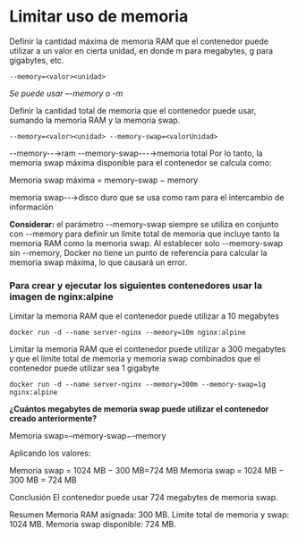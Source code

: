 # Limitar uso de memoria
Definir la cantidad máxima de memoria RAM que el contenedor puede utilizar a un valor en cierta unidad, en donde m para megabytes, g para gigabytes, etc.
```
--memory=<valor><unidad>
```
_Se puede usar –-memory o -m_

Definir la cantidad total de memoria que el contenedor puede usar, sumando la memoria RAM y la memoria swap.
```
--memory=<valor><unidad> --memory-swap=<valorUnidad>
```

--memory--→ram
--memory-swap---→memoria total
Por lo tanto, la memoria swap máxima disponible para el contenedor se calcula como:

Memoria swap máxima = memory-swap − memory

memoria swap--→disco duro que se usa como ram para el intercambio de información


**Considerar:** el parámetro --memory-swap siempre se utiliza en conjunto con --memory para definir un límite total de memoria que incluye tanto la memoria RAM como la memoria swap. Al establecer solo --memory-swap sin --memory, Docker no tiene un punto de referencia para calcular la memoria swap máxima, lo que causará un error.

### Para crear y ejecutar los siguientes contenedores usar la imagen de nginx:alpine

Limitar la memoria RAM que el contenedor puede utilizar a 10 megabytes
```
docker run -d --name server-nginx --memory=10m nginx:alpine
```

Limitar la memoria RAM que el contenedor puede utilizar a 300 megabytes y que el límite total de memoria y memoria swap combinados que el contenedor puede utilizar sea 1 gigabyte
```
docker run -d --name server-nginx --memory=300m --memory-swap=1g nginx:alpine
```
**¿Cuántos megabytes de memoria swap puede utilizar el contenedor creado anteriormente?**

Memoria swap=–memory-swap−–memory

Aplicando los valores:

Memoria swap = 1024 MB − 300 MB=724 MB
Memoria swap = 1024 MB − 300 MB = 724 MB

Conclusión
El contenedor puede usar 724 megabytes de memoria swap.

Resumen
Memoria RAM asignada: 300 MB.
Límite total de memoria y swap: 1024 MB.
Memoria swap disponible: 724 MB.
